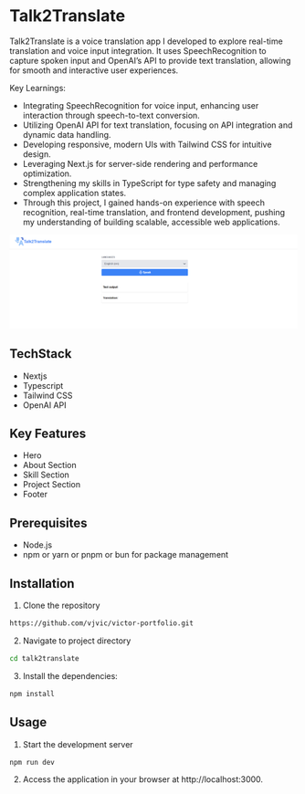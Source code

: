 # Talk2Translate

Talk2Translate is a voice translation app I developed to explore real-time translation and voice input integration. It uses SpeechRecognition to capture spoken input and OpenAI’s API to provide text translation, allowing for smooth and interactive user experiences.

Key Learnings:

- Integrating SpeechRecognition for voice input, enhancing user interaction through speech-to-text conversion.
- Utilizing OpenAI API for text translation, focusing on API integration and dynamic data handling.
- Developing responsive, modern UIs with Tailwind CSS for intuitive design.
- Leveraging Next.js for server-side rendering and performance optimization.
- Strengthening my skills in TypeScript for type safety and managing complex application states.
- Through this project, I gained hands-on experience with speech recognition, real-time translation, and frontend development, pushing my understanding of building scalable, accessible web applications.

![Screenshot of the Project](public/talk2translate-project.png)

## TechStack

- Nextjs
- Typescript
- Tailwind CSS
- OpenAI API

## Key Features

- Hero
- About Section
- Skill Section
- Project Section
- Footer

## Prerequisites

- Node.js
- npm or yarn or pnpm or bun for package management

## Installation

1. Clone the repository

```bash
https://github.com/vjvic/victor-portfolio.git

```

2.  Navigate to project directory

```bash
cd talk2translate

```

3. Install the dependencies:

```bash
npm install

```

## Usage

1. Start the development server

```bash
npm run dev

```

2. Access the application in your browser at http://localhost:3000.
